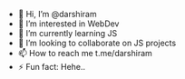 - 👋 Hi, I’m @darshiram
- 👀 I’m interested in WebDev
- 🌱 I’m currently learning JS
- 💞️ I’m looking to collaborate on JS projects
- 📫 How to reach me t.me/darshiram
- ⚡ Fun fact: Hehe..

<!---
darshiram/darshiram is a ✨ special ✨ repository because its `README.md` (this file) appears on your GitHub profile.
You can click the Preview link to take a look at your changes.
--->
